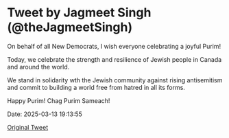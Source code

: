 # Tweet by Jagmeet Singh (@theJagmeetSingh)

On behalf of all New Democrats, I wish everyone celebrating a joyful Purim!

Today, we celebrate the strength and resilience of Jewish people in Canada and around the world.

We stand in solidarity wth the Jewish community against rising antisemitism and commit to building a world free from hatred in all its forms.

Happy Purim! Chag Purim Sameach!

Date: 2025-03-13 19:13:55

[Original Tweet](https://x.com/theJagmeetSingh/status/1900264074539393238)
